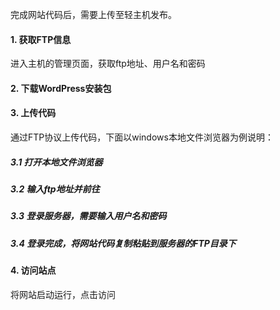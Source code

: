 完成网站代码后，需要上传至轻主机发布。

#### 1.	获取FTP信息
进入主机的管理页面，获取ftp地址、用户名和密码

#### 2. 下载WordPress安装包


#### 3.	上传代码
通过FTP协议上传代码，下面以windows本地文件浏览器为例说明：

##### 3.1 打开本地文件浏览器
##### 3.2 输入ftp地址并前往
##### 3.3 登录服务器，需要输入用户名和密码
##### 3.4 登录完成，将网站代码复制粘贴到服务器的FTP目录下

#### 4. 访问站点
将网站启动运行，点击访问